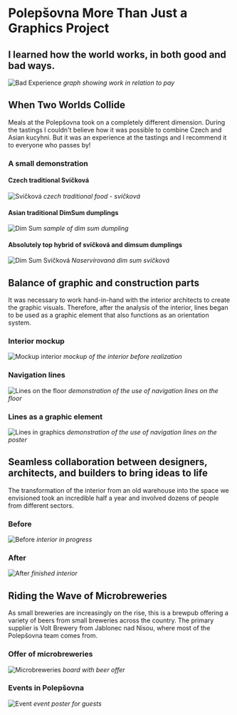 # Polepšovna More Than Just a Graphics Project

## I learned how the world works, in both good and bad ways.
![Bad Experience](/02_first_impressions/images_casestudy/graph@4x.png)
*graph showing work in relation to pay*


## When Two Worlds Collide
Meals at the Polepšovna took on a completely different dimension. During the tastings I couldn't believe how it was possible to combine Czech and Asian kucyhni. But it was an experience at the tastings and I recommend it to everyone who passes by!
### A small demonstration
#### Czech traditional Svíčková  
![Svíčková](/02_first_impressions/images_casestudy/svickova.jpg)
*czech traditional food - svíčková*
#### Asian traditional DimSum dumplings
![Dim Sum](/02_first_impressions/images_casestudy/dimsum.webp)
*sample of dim sum dumpling*
#### Absolutely top hybrid of svíčková and dimsum dumplings
![Dim Sum Svíčková](/02_first_impressions/images_casestudy/dimsumsvickova.jpg)
*Naservírovaná dim sum svíčková*


## Balance of graphic and construction parts
It was necessary to work hand-in-hand with the interior architects to create the graphic visuals. Therefore, after the analysis of the interior, lines began to be used as a graphic element that also functions as an orientation system.    
### Interior mockup
![Mockup interior](/02_first_impressions/images_casestudy/interior.png)
*mockup of the interior before realization*
### Navigation lines
![Lines on the floor](/02_first_impressions/images_casestudy/floor_lines.jpg)
*demonstration of the use of navigation lines on the floor*
### Lines as a graphic element
![Lines in graphics](/02_first_impressions/images_casestudy/poster.png)
*demonstration of the use of navigation lines on the poster*


## Seamless collaboration between designers, architects, and builders to bring ideas to life
The transformation of the interior from an old warehouse into the space we envisioned took an incredible half a year and involved dozens of people from different sectors.
### Before
![Before](/02_first_impressions/images_casestudy/mess.jpg)
*interior in progress*

### After
![After](/02_first_impressions/images_casestudy/interior.jpeg)
*finished interior*


## Riding the Wave of Microbreweries
As small breweries are increasingly on the rise, this is a brewpub offering a variety of beers from small breweries across the country. The primary supplier is Volt Brewery from Jablonec nad Nisou, where most of the Polepšovna team comes from.

### Offer of microbreweries
![Microbreweries](/02_first_impressions/images_casestudy/Microbreweries.jpeg)
*board with beer offer*

### Events in Polepšovna
![Event](/02_first_impressions/images_casestudy/event.png)
*event poster for guests*
